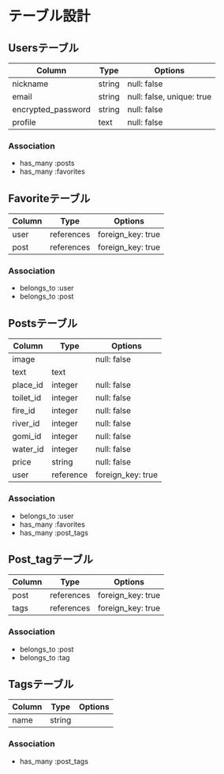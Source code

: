 # テーブル設計

## Usersテーブル
| Column             | Type   | Options                   |
| ------------------ | ------ | ------------------------- |
| nickname           | string | null: false               |
| email              | string | null: false, unique: true |
| encrypted_password | string | null: false               |
| profile            | text   | null: false               |

### Association
- has_many :posts
- has_many :favorites

## Favoriteテーブル
| Column   | Type       | Options           |
| -------- | ---------- | ----------------- |
| user     | references | foreign_key: true |
| post     | references | foreign_key: true |


### Association
- belongs_to :user
- belongs_to :post

## Postsテーブル
| Column    | Type      | Options           |
| --------- | --------- | ----------------- |
| image     |           | null: false       |
| text      | text      |                   |
| place_id  | integer   | null: false       |
| toilet_id | integer   | null: false       |
| fire_id   | integer   | null: false       |
| river_id  | integer   | null: false       |
| gomi_id   | integer   | null: false       |
| water_id  | integer   | null: false       |
| price     | string    | null: false       |
| user      | reference | foreign_key: true |

### Association
- belongs_to :user
- has_many :favorites
- has_many :post_tags

## Post_tagテーブル
| Column   | Type       | Options           |
| -------- | ---------- | ----------------- |
| post     | references | foreign_key: true |
| tags     | references | foreign_key: true |

### Association
- belongs_to :post
- belongs_to :tag

## Tagsテーブル
| Column | Type   | Options |
| ------ | ------ | ------- |
| name   | string |         |

### Association
- has_many :post_tags